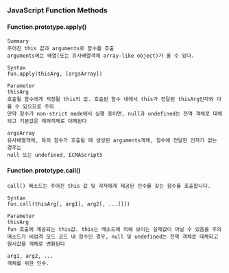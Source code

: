 ### JavaScript Function Methods

#### Function.prototype.apply()
```{.javascript}
Summary
주어진 this 값과 arguments로 함수를 호출
arguments에는 배열(또는 유사배열객체 array-like object)가 올 수 있다.

Syntax
fun.apply(thisArg, [argsArray])

Parameter
thisArg
호출될 함수에게 지정될 this의 값. 호출된 함수 내에서 this가 전달된 thisArg인자와 다를 수 있으므로 주의
만약 함수가 non-strict mode에서 실행 중이면, null과 undefined는 전역 객체로 대체되고 기본값은 래퍼객체로 대체된다

argsArray
유사배열객체, 특히 함수가 호출될 때 생성된 arguments객체, 함수에 전달한 인자가 없는 경우는
null 또는 undefined, ECMAScript5 
```
#### Function.prototype.call()
```{.javascript}
call() 메소드는 주어진 this 값 및 각자에게 제공된 인수를 갖는 함수를 호출합니다.

Syntax
fun.call(thisArg[, arg1[, arg2[, ...]]])

Parameter
thisArg
fun 호출에 제공되는 this값. this는 메소드에 의해 보이는 실제값이 아닐 수 있음을 주의
메소드가 비엄격 모드 코드 내 함수인 경우, null 및 undefined는 전역 객체로 대체되고
원시값을 객체로 변환된다

arg1, arg2, ...
객체를 위한 인수.
```



